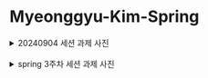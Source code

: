 # Myeonggyu-Kim-Spring

<details>
<summary>20240904 세션 과제 사진</summary>
Postman 사진
<img src="https://github.com/user-attachments/assets/2176d1f3-5eba-4db6-84fb-217eea20817a" alt="240904 과제 사진">
</br>
동작 다이어그램 사진
<img src="https://github.com/user-attachments/assets/32aadec7-3b31-4796-adf6-f0f677c37072" alt="spring RestController flow diagram">
</details>
</br>

<details>
<summary>spring 3주차 세션 과제 사진</summary>
DB 반영 인증샷 ✌
<img src="https://github.com/user-attachments/assets/77ec99bd-287a-41cc-9a2e-61106a95a8e5
" alt="DB photo">
</details>

